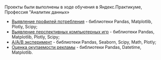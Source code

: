 Проекты были выполнены в ходе обучения в Яндекс.Практикуме, 
Профессия "Аналитик данных»

<ul>
<li><a href = « https://github.com/KasyanovK/works/tree/main/E_Commerce»>Выявление профилей потребления</a> - библиотеки Pandas, Matplotlib, Plotly, Scipy;</li>
<li><a href = « https://github.com/KasyanovK/works/tree/main/Games»>Выявление перспективных компьютерных игр</a> - библиотеки Pandas, Matplotlib, Plotly, Scipy;</li>
<li><a href = « https://github.com/KasyanovK/works/tree/main/abtest»>A/A/B эксперимент</a> - библиотеки Pandas, Seaborn, Scipy, Math, Plotly;</li>
<li><a href = «https://github.com/KasyanovK/works/tree/main/roi_ltv_cac»>Оценка окупаемости рекламы</a> - библиотеки Pandas, Datetime, Matplotlib.</li>
</ul>
